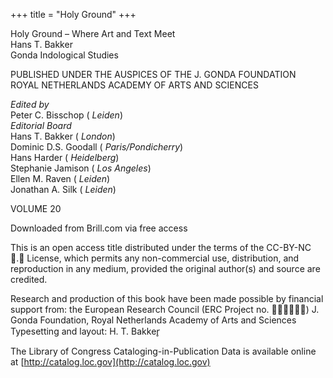 +++
title = "Holy Ground"
+++


Holy Ground – Where Art and Text Meet  
Hans T. Bakker  
Gonda Indological Studies  

PUBLISHED UNDER THE AUSPICES OF THE J. GONDA FOUNDATION  
ROYAL NETHERLANDS ACADEMY OF ARTS AND SCIENCES  

*Edited by*  
Peter C. Bisschop \( *Leiden*\)  
*Editorial Board*  
Hans T. Bakker \( *London*\)  
Dominic D.S. Goodall \( *Paris/Pondicherry*\)  
Hans Harder \( *Heidelberg*\)  
Stephanie Jamison \( *Los Angeles*\)  
Ellen M. Raven \( *Leiden*\)  
Jonathan A. Silk \( *Leiden*\)

VOLUME 20


Downloaded from Brill.com via free access


This is an open access title distributed under the terms of the CC-BY-NC . License, which permits any non-commercial use, distribution, and reproduction in any medium, provided the original author\(s\) and source are credited. 

Research and production of this book have been made possible by financial support from: the European Research Council \(ERC Project no. \) J. Gonda Foundation, Royal Netherlands Academy of Arts and Sciences Typesetting and layout: H. T. Bakker̥ 

The Library of Congress Cataloging-in-Publication Data is available online at [http://catalog.loc.gov](http://catalog.loc.gov)


